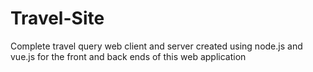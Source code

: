 # Travel-Site
Complete travel query web client and server created using node.js and vue.js for the front and back ends of this web application
